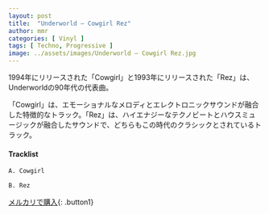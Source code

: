 ```yaml
---
layout: post
title:  "Underworld – Cowgirl Rez"
author: mmr
categories: [ Vinyl ]
tags: [ Techno, Progressive ]
image: ../assets/images/Underworld – Cowgirl Rez.jpg
---
```


1994年にリリースされた「Cowgirl」と1993年にリリースされた「Rez」は、Underworldの90年代の代表曲。

「Cowgirl」は、エモーショナルなメロディとエレクトロニックサウンドが融合した特徴的なトラック。「Rez」は、ハイエナジーなテクノビートとハウスミュージックが融合したサウンドで、どちらもこの時代のクラシックとされているトラック。

#### Tracklist
```md
A. Cowgirl

B. Rez
```

[メルカリで購入](https://jp.mercari.com/item/m12368134512){: .button1}

